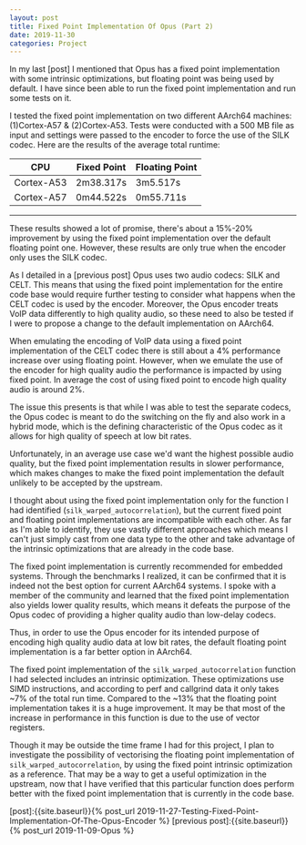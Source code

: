 ```yaml
---
layout: post
title: Fixed Point Implementation Of Opus (Part 2)
date: 2019-11-30
categories: Project
---
```


In my last [post] I mentioned that Opus has a fixed point implementation with some intrinsic optimizations, but floating point was being used by default. I have since been able to run the fixed point implementation and run some tests on it.

I tested the fixed point implementation on two different AArch64 machines: (1)Cortex-A57 & (2)Cortex-A53. Tests were conducted with a 500 MB file as input and settings were passed to the encoder to force the use of the SILK codec. Here are the results of the average total runtime:


| CPU        | Fixed Point | Floating Point |
| ---------- | ----------- | -------------- |
| Cortex-A53 | 2m38.317s   | 3m5.517s       |
| Cortex-A57 | 0m44.522s   | 0m55.711s      |

---
These results showed a lot of promise, there's about a 15%-20% improvement by using the fixed point implementation over the default floating point one. However, these results are only true when the encoder only uses the SILK codec. 

As I detailed in a [previous post] Opus uses two audio codecs: SILK and CELT. This means that using the fixed point implementation for the entire code base would require further testing to consider what happens when the CELT codec is used by the encoder. Moreover, the Opus encoder treats VoIP data differently to high quality audio, so these need to also be tested if I were to propose a change to the default implementation on AArch64.

When emulating the encoding of VoIP data using a fixed point implementation of the CELT codec there is still about a 4% performance increase over using floating point. However, when we emulate the use of the encoder for high quality audio the performance is impacted by using fixed point. In average the cost of using fixed point to encode high quality audio is around 2%.

The issue this presents is that while I was able to test the separate codecs, the Opus codec is meant to do the switching on the fly and also work in a hybrid mode, which is the defining characteristic of the Opus codec as it allows for high quality of speech at low bit rates. 

Unfortunately, in an average use case we'd want the highest possible audio quality, but the fixed point implementation results in slower performance, which makes changes to make the fixed point implementation the default unlikely to be accepted by the upstream. 

I thought about using the fixed point implementation only for the function I had identified (`silk_warped_autocorrelation`), but the current fixed point and floating point implementations are incompatible with each other. As far as I'm able to identify, they use vastly different approaches which means I can't just simply cast from one data type to the other and take advantage of the intrinsic optimizations that are already in the code base.

The fixed point implementation is currently recommended for embedded systems. Through the benchmarks I realized, it can be confirmed that it is indeed not the best option for current AArch64 systems. I spoke with a member of the community and learned that the fixed point implementation also yields lower quality results, which means it defeats the purpose of the Opus codec of providing a higher quality audio than low-delay codecs.

Thus, in order to use the Opus encoder for its intended purpose of encoding high quality audio data at low bit rates, the default floating point implementation is a far better option in AArch64.

The fixed point implementation of the `silk_warped_autocorrelation` function I had selected includes an intrinsic optimization. These optimizations use SIMD instructions, and according to perf and callgrind data it only takes ~7% of the total run time. Compared to the ~13% that the floating point implementation takes it is a huge improvement. It may be that most of the increase in performance in this function is due to the use of vector registers. 

Though it may be outside the time frame I had for this project, I plan to investigate the possibility of vectorising the floating point implementation of `silk_warped_autocorrelation`, by using the fixed point intrinsic optimization as a reference. That may be a way to get a useful optimization in the upstream, now that I have verified that this particular function does perform better with the fixed point implementation that is currently in the code base. 

[post]:{{site.baseurl}}{% post_url 2019-11-27-Testing-Fixed-Point-Implementation-Of-The-Opus-Encoder %}
[previous post]:{{site.baseurl}}{% post_url 2019-11-09-Opus %}
